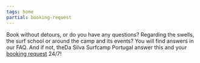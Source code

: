 ```yaml
---
tags: home
partial: booking-request
---
```


Book without detours, or do you have any questions? Regarding the swells, the surf school or around the camp and its events? You will find answers in our FAQ. And if not, theDa Silva Surfcamp Portugal answer this and your [booking request](({{links.en.bookingRequest.path}})) 24/7!
